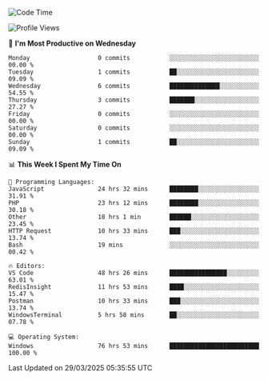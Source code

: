 <!--START_SECTION:waka-->
![Code Time](http://img.shields.io/badge/Code%20Time-4%2C483%20hrs%2040%20mins-blue)

![Profile Views](http://img.shields.io/badge/Profile%20Views-0-blue)

📅 **I'm Most Productive on Wednesday** 

```text
Monday                   0 commits           ░░░░░░░░░░░░░░░░░░░░░░░░░   00.00 % 
Tuesday                  1 commits           ██░░░░░░░░░░░░░░░░░░░░░░░   09.09 % 
Wednesday                6 commits           ██████████████░░░░░░░░░░░   54.55 % 
Thursday                 3 commits           ███████░░░░░░░░░░░░░░░░░░   27.27 % 
Friday                   0 commits           ░░░░░░░░░░░░░░░░░░░░░░░░░   00.00 % 
Saturday                 0 commits           ░░░░░░░░░░░░░░░░░░░░░░░░░   00.00 % 
Sunday                   1 commits           ██░░░░░░░░░░░░░░░░░░░░░░░   09.09 % 
```


📊 **This Week I Spent My Time On** 

```text
💬 Programming Languages: 
JavaScript               24 hrs 32 mins      ████████░░░░░░░░░░░░░░░░░   31.91 % 
PHP                      23 hrs 12 mins      ████████░░░░░░░░░░░░░░░░░   30.18 % 
Other                    18 hrs 1 min        ██████░░░░░░░░░░░░░░░░░░░   23.45 % 
HTTP Request             10 hrs 33 mins      ███░░░░░░░░░░░░░░░░░░░░░░   13.74 % 
Bash                     19 mins             ░░░░░░░░░░░░░░░░░░░░░░░░░   00.42 % 

🔥 Editors: 
VS Code                  48 hrs 26 mins      ████████████████░░░░░░░░░   63.01 % 
RedisInsight             11 hrs 53 mins      ████░░░░░░░░░░░░░░░░░░░░░   15.47 % 
Postman                  10 hrs 33 mins      ███░░░░░░░░░░░░░░░░░░░░░░   13.74 % 
WindowsTerminal          5 hrs 58 mins       ██░░░░░░░░░░░░░░░░░░░░░░░   07.78 % 

💻 Operating System: 
Windows                  76 hrs 53 mins      █████████████████████████   100.00 % 
```


 Last Updated on 29/03/2025 05:35:55 UTC
<!--END_SECTION:waka-->
